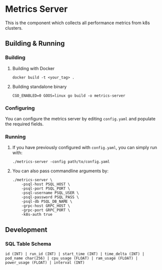 # Metrics Server

This is the component which collects all performance metrics from k8s clusters.

## Building & Running

### Building

1. Building with Docker
   ```shell
   docker build -t <your_tag> .
   ```

2. Building standalone binary
   ```shell
   CGO_ENABLED=0 GOOS=linux go build -o metrics-server
   ```

### Configuring

You can configure the metrics server by editing `config.yaml` and populate the required fields. 

### Running

1. If you have previously configured with `config.yaml`, you can simply run with:
   ```shell
   ./metrics-server -config path/to/config.yaml
   ```

2. You can also pass commandline arguments by:
   ```shell
   ./metrics-server \
       -psql-host PSQL_HOST \
       -psql-port PSQL_PORT \
       -psql-username PSQL_USER \
       -psql-password PSQL_PASS \
       -psql-db PSQL_DB_NAME \
       -grpc-host GRPC_HOST \
       -grpc-port GRPC_PORT \
       -k8s-auth true
   ```

## Development

### SQL Table Schema

```
id (INT) | run_id (INT) | start_time (INT) | time_delta (INT) | pod_name char(256) | cpu_usage (FLOAT) | ram_usage (FLOAT) | power_usage (FLOAT) | interval (INT) 
```